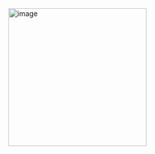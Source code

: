 <img width="275" alt="image" src="https://user-images.githubusercontent.com/117038006/211524357-eeafaa10-27b5-4e02-9a97-19b0bbf22569.png">
